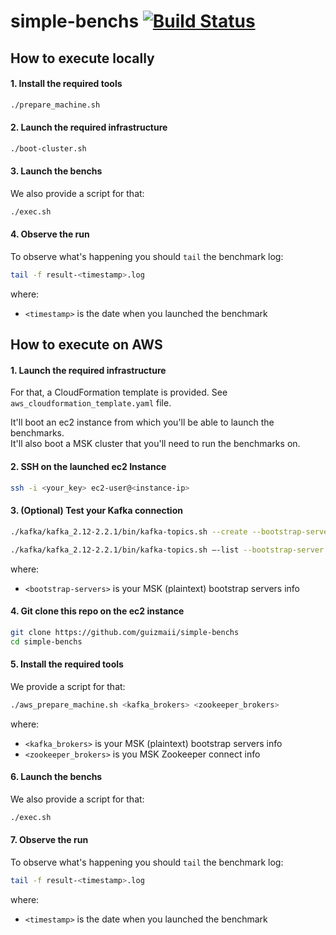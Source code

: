 # simple-benchs [![Build Status](https://travis-ci.org/guizmaii/simple-benchs.svg?branch=master)](https://travis-ci.org/guizmaii/simple-benchs)

## How to execute locally

#### 1. Install the required tools

```bash
./prepare_machine.sh
```
   
#### 2. Launch the required infrastructure

```bash
./boot-cluster.sh
```

#### 3. Launch the benchs

We also provide a script for that:

```bash
./exec.sh
```

#### 4. Observe the run

To observe what's happening you should `tail` the benchmark log:

```bash
tail -f result-<timestamp>.log
```

where:
 - `<timestamp>` is the date when you launched the benchmark


## How to execute on AWS

#### 1. Launch the required infrastructure

For that, a CloudFormation template is provided. See `aws_cloudformation_template.yaml` file.

It'll boot an ec2 instance from which you'll be able to launch the benchmarks.    
It'll also boot a MSK cluster that you'll need to run the benchmarks on.

#### 2. SSH on the launched ec2 Instance

```bash
ssh -i <your_key> ec2-user@<instance-ip>
```

#### 3. (Optional) Test your Kafka connection

```bash
./kafka/kafka_2.12-2.2.1/bin/kafka-topics.sh --create --bootstrap-server <bootstrap-servers> --replication-factor 1 --partitions 1 --topic test

./kafka/kafka_2.12-2.2.1/bin/kafka-topics.sh —-list --bootstrap-server <bootstrap-servers>
```

where:
 - `<bootstrap-servers>` is your MSK (plaintext) bootstrap servers info

#### 4. Git clone this repo on the ec2 instance

```bash
git clone https://github.com/guizmaii/simple-benchs
cd simple-benchs
```

#### 5. Install the required tools

We provide a script for that:

```bash
./aws_prepare_machine.sh <kafka_brokers> <zookeeper_brokers>
```

where:
 - `<kafka_brokers>` is your MSK (plaintext) bootstrap servers info
 - `<zookeeper_brokers>` is you MSK Zookeeper connect info

#### 6. Launch the benchs

We also provide a script for that:

```bash
./exec.sh
```

#### 7. Observe the run

To observe what's happening you should `tail` the benchmark log:

```bash
tail -f result-<timestamp>.log
```

where:
 - `<timestamp>` is the date when you launched the benchmark
